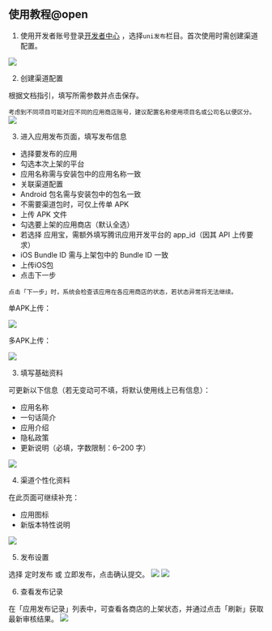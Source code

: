 
## 使用教程@open

1. 使用开发者账号登录[开发者中心](https://dev.dcloud.net.cn/) ，选择`uni发布`栏目。首次使用时需创建渠道配置。

![](https://web-ext-storage.dcloud.net.cn/appstore/config.png)

2. 创建渠道配置

根据文档指引，填写所需参数并点击保存。

`考虑到不同项目可能对应不同的应用商店账号，建议配置名称使用项目名或公司名以便区分。`
![](https://web-ext-storage.dcloud.net.cn/appstore/2025-09-22_200937_594.png)

3. 进入应用发布页面，填写发布信息
- 选择要发布的应用
- 勾选本次上架的平台
- 应用名称需与安装包中的应用名称一致
- 关联渠道配置
- Android 包名需与安装包中的包名一致
- 不需要渠道包时，可仅上传单 APK
- 上传 APK 文件
- 勾选要上架的应用商店（默认全选）
- 若选择 应用宝，需额外填写腾讯应用开发平台的 app_id（因其 API 上传要求）
- iOS Bundle ID 需与上架包中的 Bundle ID 一致
- 上传iOS包
- 点击下一步

`点击「下一步」时，系统会检查该应用在各应用商店的状态，若状态异常将无法继续。`

单APK上传：

![](https://web-ext-storage.dcloud.net.cn/appstore/publish.png)

多APK上传：

![](https://web-ext-storage.dcloud.net.cn/appstore/multiapk.png)

3. 填写基础资料

可更新以下信息（若无变动可不填，将默认使用线上已有信息）：
- 应用名称
- 一句话简介
- 应用介绍
- 隐私政策
- 更新说明（必填，字数限制：6–200 字）

![](https://web-ext-storage.dcloud.net.cn/appstore/publishstep2.png)


4. 渠道个性化资料

在此页面可继续补充：
- 应用图标
- 新版本特性说明

![](https://web-ext-storage.dcloud.net.cn/appstore/publishstep3.png)

5. 发布设置

选择 定时发布 或 立即发布，点击确认提交。
![](https://web-ext-storage.dcloud.net.cn/appstore/2025-09-22_201437_278.png)
![](https://web-ext-storage.dcloud.net.cn/appstore/2025-09-22_201604_526.png)


6. 查看发布记录

 在「应用发布记录」列表中，可查看各商店的上架状态，并通过点击「刷新」获取最新审核结果。
![](https://web-ext-storage.dcloud.net.cn/appstore/review-result.png)